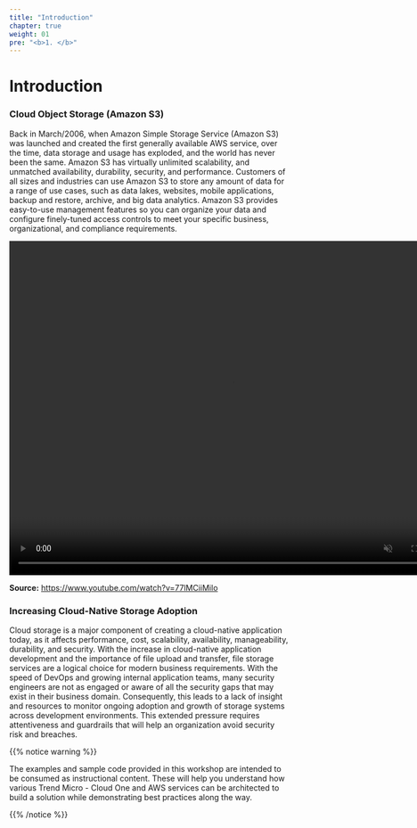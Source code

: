 ```yaml
---
title: "Introduction"
chapter: true
weight: 01
pre: "<b>1. </b>"
---
```

# Introduction

### Cloud Object Storage (Amazon S3)

Back in March/2006, when Amazon Simple Storage Service (Amazon S3) was launched and created the first generally available AWS service, over the time, data storage and usage has exploded, and the world has never been the same. Amazon S3 has virtually unlimited scalability, and unmatched availability, durability, security, and performance. Customers of all sizes and industries can use Amazon S3 to store any amount of data for a range of use cases, such as data lakes, websites, mobile applications, backup and restore, archive, and big data analytics. Amazon S3 provides easy-to-use management features so you can organize your data and configure finely-tuned access controls to meet your specific business, organizational, and compliance requirements.

<video width="800" height="600" autoplay muted>
<source src="/images/s3.mp4" type="video/mp4">
</video>

<p><b>Source:</b> <a href="https://www.youtube.com/watch?v=77lMCiiMilo" target="_blank">https://www.youtube.com/watch?v=77lMCiiMilo</a></p>

### Increasing Cloud-Native Storage Adoption

Cloud storage is a major component of creating a cloud-native application today, as it affects performance, cost, scalability, availability, manageability, durability, and security. With the increase in cloud-native application development and the importance of file upload and transfer, file storage services are a logical choice for modern business requirements. With the speed of DevOps and growing internal application teams, many security engineers are not as engaged or aware of all the security gaps that may exist in their business domain. Consequently, this leads to a lack of insight and resources to monitor ongoing adoption and growth of storage systems across development environments. This extended pressure requires attentiveness and guardrails that will help an organization avoid security risk and breaches.

{{% notice warning %}}
<p style='text-align: left;'>
The examples and sample code provided in this workshop are intended to be consumed as instructional content. These will help you understand how various Trend Micro - Cloud One and AWS services can be architected to build a solution while demonstrating best practices along the way.
</p>
{{% /notice %}}